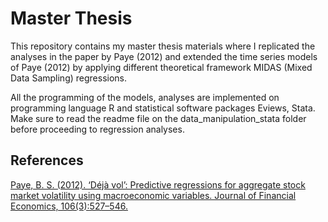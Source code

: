 # Master Thesis

This repository contains my master thesis materials where I replicated the analyses in the paper by Paye (2012) and extended the time 
series models of Paye (2012) by applying different theoretical framework MIDAS (Mixed Data Sampling) regressions.

All the programming of the models, analyses are implemented on programming language R and statistical software packages Eviews, Stata. Make sure to read the readme file on the data_manipulation_stata folder before proceeding to regression analyses.





## References
[Paye, B. S. (2012). ‘Déjà vol’: Predictive regressions for aggregate stock market volatility using
macroeconomic variables. Journal of Financial Economics, 106(3):527–546.](https://www.sciencedirect.com/science/article/pii/S0304405X12001316)
